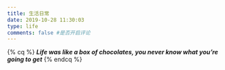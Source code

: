 ```yaml
---
title: 生活日常
date: 2019-10-28 11:30:03
type: life
comments: false #是否开启评论
---
```

{% cq %}
**_Life was like a box of chocolates, you never know what you’re going to get_**
{% endcq %}

<div class="life">
    <div class="row">
        <div class="box">
            <div class="thumb" style="background-image: url('https://s2.ax1x.com/2019/10/30/K4ViZT.jpg')"></div>
            <div class="box-content"><span class="lay-title">游戏系列</span><span class="lay-post">玩过的一些游戏</span>
                <div>
                    <ul class="icon">
                        <li><a href="/games/" target="" title="点我前往" rel="noopener"><i class="fa fa-link"></i></a></li>
                    </ul>
                </div>
            </div>
        </div>
        <div class="box">
            <div class="thumb" style="background-image: url('https://s2.ax1x.com/2019/10/28/K6WAp9.md.jpg')"></div>
            <div class="box-content"><span class="lay-title">读书系列</span><span class="lay-post">读过的一些书籍</span>
                <div>
                    <ul class="icon">
                        <li><a href="/books/" target="" title="点我前往"><i class="fa fa-link"></i></a></li>
                    </ul>
                </div>
            </div>
        </div>
        <div class="box">
            <div class="thumb" style="background-image: url('https://s2.ax1x.com/2019/10/28/K6WSmV.jpg')"></div>
            <div class="box-content"><span class="lay-title">观影系列</span><span class="lay-post">看过的一些电影</span>
                <div>
                    <ul class="icon">
                        <li><a href="/movies/" target="" title="点我前往"><i class="fa fa-link"></i></a></li>
                    </ul>
                </div>
            </div>
        </div>
        <div class="box">
            <div class="thumb" style="background-image: url('https://s2.ax1x.com/2019/10/28/K6WFfJ.jpg')"></div>
            <div class="box-content"><span class="lay-title">相册系列</span><span class="lay-post">生活的五彩斑斓</span>
                <div>
                    <ul class="icon">
                        <li><a href="/gallery/" target="" title="点我前往"><i class="fa fa-link"></i></a></li>
                    </ul>
                </div>
            </div>
        </div>
        <div class="box">
            <div class="thumb" style="background-image: url('https://cdn.jsdelivr.net/gh/XuxuGood/blogImages/resume/resumeBg.jpg')"></div>
            <div class="box-content"><span class="lay-title">我的简历</span><span class="lay-post">冰冻三尺非一日之寒</span>
                <div>
                    <ul class="icon">
                        <li><a href="/resume/" target="" title="点我前往"><i class="fa fa-link"></i></a></li>
                    </ul>
                </div>
            </div>
        </div>
    </div>
</div>

<style>
    .posts-expand .post-body h3:before {
        content: "";
    }

    .row {
        display: flow-root;
    }

    .box {
        overflow: hidden;
        position: relative;
        z-index: 1;
        transition: all .5s;
        width: 40%;
        float: left;
        margin: 3% 5%;
        height: 180px
    }

    .box:hover {
        box-shadow: 3px 3px 5px #999
    }

    .box:after, .box:before {
        content: "";
        background: radial-gradient(circle at 23% 70%, rgba(255, 255, 255, .8), #fff 30%);
        width: 150%;
        height: 175%;
        opacity: 0;
        transform: rotate(45deg);
        position: absolute;
        top: -10.5%;
        right: -150%;
        z-index: 1;
        transition: all .35s ease
    }

    .box:after {
        background: rgba(255, 255, 255, .5);
        width: 50%;
        height: 69%;
        right: auto;
        left: -7%;
        top: -65%
    }

    .box:hover:before {
        opacity: 1;
        right: -85%
    }

    .box:hover:after {
        opacity: 1;
        top: -42%
    }

    .thumb {
        background-size: 100% 100%;
        height: 100%;
        transition: all .5s ease
    }

    .box:hover .thumb {
        transform: scale(1.2)
    }

    .box .box-content {
        text-align: right;
        transform: translateY(-50%);
        position: absolute;
        top: 50%;
        right: -100%;
        z-index: 2;
        transition: all .5s
    }

    .box:hover .box-content {
        right: 5%
    }

    .box .lay-title {
        color: #1e272e;
        font-size: 23px;
        font-weight: 700;
        text-transform: uppercase;
        margin: 0 0 3px 0;
        border-bottom: 0
    }

    .box .lay-post {
        font-size: 16px;
        text-transform: capitalize;
        margin: 0 0 10px;
        display: block
    }

    .box .icon {
        padding: 0;
        margin: 0;
        list-style: none
    }

    .box .icon li {
        display: inline-block;
        margin: 0 4px
    }

    .box .icon li a {
        color: #fff;
        background-color: #1e272e;
        font-size: 18px;
        text-align: center;
        line-height: 35px;
        height: 35px;
        width: 35px;
        border-radius: 50%;
        display: block;
        transition: all .3s
    }

    .box .icon li a:hover {
        color: #1e272e;
        background-color: #fff;
        border-radius: 10%;
        border-bottom: 1px solid gray;
        box-shadow: 0 0 5px #1e272e inset
    }

    @media only screen and (max-width: 990px) {
        .box {
            //margin: 0 0 30px
        }
    }

    @media only screen and (max-width: 479px) {
        .box {
            font-size: 20px
        }
    }

    @media (max-width: 767px) {
        .box {
            width: 90%;
            margin: 3% 5%
        }

        .box:hover:before {
            right: -105%;
            top: -19%
        }

        .box:after, .box:hover:after {
            display: none
        }
    }
</style>
